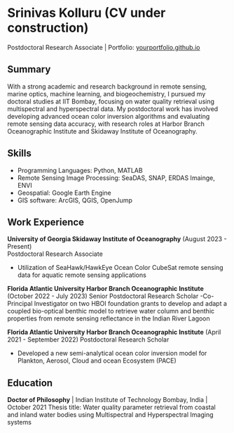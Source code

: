 # Srinivas Kolluru (CV under construction)
Postdoctoral Research Associate | Portfolio: [yourportfolio.github.io](https://kollurusrinivas1.github.io/digital-cv/)

## Summary
With a strong academic and research background in remote sensing, marine optics, machine learning, and biogeochemistry, I pursued my doctoral studies at IIT Bombay, focusing on water quality retrieval using multispectral and hyperspectral data. My postdoctoral work has involved developing advanced ocean color inversion algorithms and evaluating remote sensing data accuracy, with research roles at Harbor Branch Oceanographic Institute and Skidaway Institute of Oceanography.

## Skills
- Programming Languages: Python, MATLAB 
- Remote Sensing Image Processing: SeaDAS, SNAP, ERDAS Imainge, ENVI
- Geospatial: Google Earth Engine
- GIS software: ArcGIS, QGIS, OpenJump

## Work Experience
**University of Georgia Skidaway Institute of Oceanography** (August 2023 - Present)   
Postdoctoral Research Associate
- Utilization of SeaHawk/HawkEye Ocean Color CubeSat remote sensing data for aquatic remote sensing applications

**Florida Atlantic University Harbor Branch Oceanographic Institute** (October 2022 - July 2023)
Senior Postdoctoral Research Scholar
-Co-Principal Investigator on two HBOI foundation grants to develop and adapt a coupled bio-optical benthic model to retrieve water column and benthic properties from remote sensing reflectance in the Indian River Lagoon

**Florida Atlantic University Harbor Branch Oceanographic Institute** (April 2021 - September 2022)
Postdoctoral Research Scholar
- Developed a new semi-analytical ocean color inversion model for Plankton, Aerosol, Cloud and ocean Ecosystem (PACE)

## Education
**Doctor of Philosophy** | Indian Institute of Technology Bombay, India | October 2021
Thesis title: Water quality parameter retrieval from coastal and inland water bodies using Multispectral and Hyperspectral Imaging systems 


